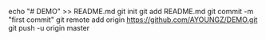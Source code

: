 echo "# DEMO" >> README.md
git init
git add README.md
git commit -m "first commit"
git remote add origin https://github.com/AYOUNGZ/DEMO.git
git push -u origin master
